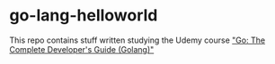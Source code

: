 # go-lang-helloworld

This repo contains stuff written studying the Udemy course ["Go: The Complete Developer's Guide (Golang)"](https://www.udemy.com/course/go-the-complete-developers-guide/")
